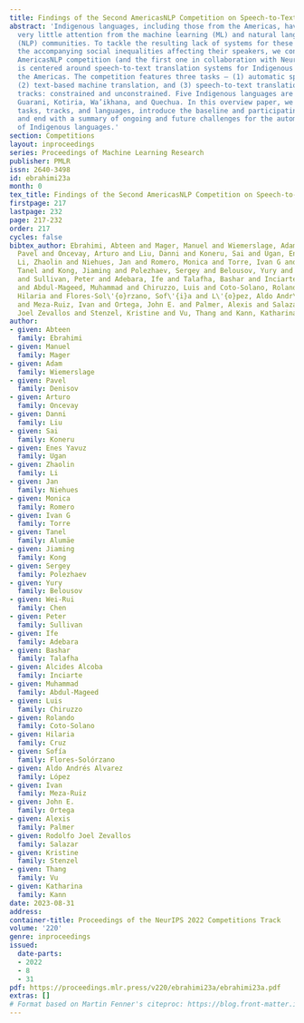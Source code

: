 ```yaml
---
title: Findings of the Second AmericasNLP Competition on Speech-to-Text Translation
abstract: 'Indigenous languages, including those from the Americas, have received
  very little attention from the machine learning (ML) and natural language processing
  (NLP) communities. To tackle the resulting lack of systems for these languages and
  the accompanying social inequalities affecting their speakers, we conduct the second
  AmericasNLP competition (and the first one in collaboration with NeurIPS), which
  is centered around speech-to-text translation systems for Indigenous languages of
  the Americas. The competition features three tasks – (1) automatic speech recognition,
  (2) text-based machine translation, and (3) speech-to-text translation – and two
  tracks: constrained and unconstrained. Five Indigenous languages are covered: Bribri,
  Guarani, Kotiria, Wa’ikhana, and Quechua. In this overview paper, we describe the
  tasks, tracks, and languages, introduce the baseline and participating systems,
  and end with a summary of ongoing and future challenges for the automatic translation
  of Indigenous languages.'
section: Competitions
layout: inproceedings
series: Proceedings of Machine Learning Research
publisher: PMLR
issn: 2640-3498
id: ebrahimi23a
month: 0
tex_title: Findings of the Second AmericasNLP Competition on Speech-to-Text Translation
firstpage: 217
lastpage: 232
page: 217-232
order: 217
cycles: false
bibtex_author: Ebrahimi, Abteen and Mager, Manuel and Wiemerslage, Adam and Denisov,
  Pavel and Oncevay, Arturo and Liu, Danni and Koneru, Sai and Ugan, Enes Yavuz and
  Li, Zhaolin and Niehues, Jan and Romero, Monica and Torre, Ivan G and Alum\"{a}e,
  Tanel and Kong, Jiaming and Polezhaev, Sergey and Belousov, Yury and Chen, Wei-Rui
  and Sullivan, Peter and Adebara, Ife and Talafha, Bashar and Inciarte, Alcides Alcoba
  and Abdul-Mageed, Muhammad and Chiruzzo, Luis and Coto-Solano, Rolando and Cruz,
  Hilaria and Flores-Sol\'{o}rzano, Sof\'{i}a and L\'{o}pez, Aldo Andr\'{e}s Alvarez
  and Meza-Ruiz, Ivan and Ortega, John E. and Palmer, Alexis and Salazar, Rodolfo
  Joel Zevallos and Stenzel, Kristine and Vu, Thang and Kann, Katharina
author:
- given: Abteen
  family: Ebrahimi
- given: Manuel
  family: Mager
- given: Adam
  family: Wiemerslage
- given: Pavel
  family: Denisov
- given: Arturo
  family: Oncevay
- given: Danni
  family: Liu
- given: Sai
  family: Koneru
- given: Enes Yavuz
  family: Ugan
- given: Zhaolin
  family: Li
- given: Jan
  family: Niehues
- given: Monica
  family: Romero
- given: Ivan G
  family: Torre
- given: Tanel
  family: Alumäe
- given: Jiaming
  family: Kong
- given: Sergey
  family: Polezhaev
- given: Yury
  family: Belousov
- given: Wei-Rui
  family: Chen
- given: Peter
  family: Sullivan
- given: Ife
  family: Adebara
- given: Bashar
  family: Talafha
- given: Alcides Alcoba
  family: Inciarte
- given: Muhammad
  family: Abdul-Mageed
- given: Luis
  family: Chiruzzo
- given: Rolando
  family: Coto-Solano
- given: Hilaria
  family: Cruz
- given: Sofía
  family: Flores-Solórzano
- given: Aldo Andrés Alvarez
  family: López
- given: Ivan
  family: Meza-Ruiz
- given: John E.
  family: Ortega
- given: Alexis
  family: Palmer
- given: Rodolfo Joel Zevallos
  family: Salazar
- given: Kristine
  family: Stenzel
- given: Thang
  family: Vu
- given: Katharina
  family: Kann
date: 2023-08-31
address:
container-title: Proceedings of the NeurIPS 2022 Competitions Track
volume: '220'
genre: inproceedings
issued:
  date-parts:
  - 2022
  - 8
  - 31
pdf: https://proceedings.mlr.press/v220/ebrahimi23a/ebrahimi23a.pdf
extras: []
# Format based on Martin Fenner's citeproc: https://blog.front-matter.io/posts/citeproc-yaml-for-bibliographies/
---
```

